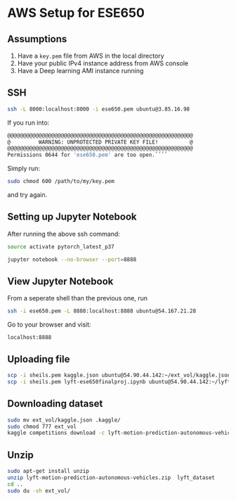 # AWS Setup for ESE650

## Assumptions

1. Have a `key.pem` file from AWS in the local directory
1. Have your public IPv4 instance address from AWS console
1. Have a Deep learning AMI instance running

## SSH

````sh
ssh -L 8000:localhost:8000 -i ese650.pem ubuntu@3.85.16.98 
````
If you run into:
````sh
@@@@@@@@@@@@@@@@@@@@@@@@@@@@@@@@@@@@@@@@@@@@@@@@@@@@@@@@@@@
@         WARNING: UNPROTECTED PRIVATE KEY FILE!          @
@@@@@@@@@@@@@@@@@@@@@@@@@@@@@@@@@@@@@@@@@@@@@@@@@@@@@@@@@@@
Permissions 0644 for 'ese650.pem' are too open.````
````

Simply run:
````sh
sudo chmod 600 /path/to/my/key.pem
````
and try again.

## Setting up Jupyter Notebook

After running the above ssh command:

````sh
source activate pytorch_latest_p37

jupyter notebook --no-browser --port=8888
````

## View Jupyter Notebook

From a seperate shell than the previous one, run

````sh
ssh -i ese650.pem -L 8888:localhost:8888 ubuntu@54.167.21.28
````

Go to your browser and visit: 

````
localhost:8888
````

## Uploading file

````sh
scp -i sheils.pem kaggle.json ubuntu@54.90.44.142:~/ext_vol/kaggle.json
scp -i sheils.pem lyft-ese650finalproj.ipynb ubuntu@54.90.44.142:~/lyft_model.ipynb
````

## Downloading dataset 

````sh
sudo mv ext_vol/kaggle.json .kaggle/
sudo chmod 777 ext_vol
kaggle competitions download -c lyft-motion-prediction-autonomous-vehicles
````

## Unzip

````sh
sudo apt-get install unzip
unzip lyft-motion-prediction-autonomous-vehicles.zip  lyft_dataset
cd ..
sudo du -sh ext_vol/
````

